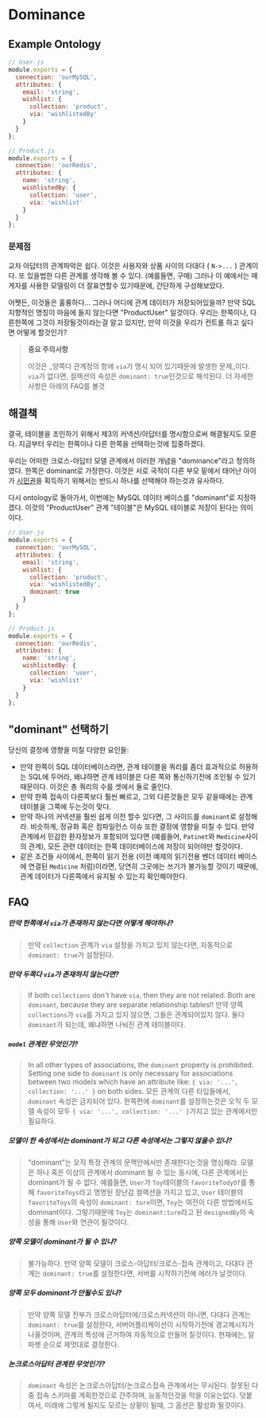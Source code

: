 # Dominance
## Example Ontology


```javascript
// User.js
module.exports = {
  connection: 'ourMySQL',
  attributes: {
    email: 'string',
    wishlist: {
      collection: 'product',
      via: 'wishlistedBy'
    }
  }
};
```


```javascript
// Product.js
module.exports = {
  connection: 'ourRedis',
  attributes: {
    name: 'string',
    wishlistedBy: {
      collection: 'user',
      via: 'wishlist'
    }
  }
};
```

### 문제점

교차 아답터의 관계파악은 쉽다. 이것은 사용자와 상품 사이의 다대다 ( `N->...` ) 관계이다. 또 있을법한 다른 관계를 생각해 볼 수 있다. (예를들면, 구매) 그러나 이 예에서는 매게자를 사용한 모델링이 더 잘표연할수 있기때문에, 간단하게 구성해보았다.

어쨋든, 이것들은 훌륭하다... 그러나 어디에 관계 데이터가 저장되어있을까? 만약 SQL 지향적인 명칭이 마음에 들지 않는다면 "ProductUser" 일것이다. 우리는 한쪽이나, 다른한쪽에 그것이 저장될것이라는걸 알고 있지만, 만약 이것을 우리가 컨트롤 하고 싶다면 어떻게 할것인가?

> **중요 주의사항**
>
> 이것은 _양쪽다 관계정의 항에 `via`가 명시 되어 있기때문에 발생한 문제_이다.
> `via`가 없다면, 컬렉션의 속성은 `dominant: true`인것으로 해석된다.
> 더 자세한 사항은 아래의 FAQ를 볼것


## 해결책 

결국, 테이블을 조인하기 위해서 제3의 커넥션/아답터를 명시함으로써 해결될지도 모른다. 지금부터 우리는 한쪽이나 다른 한쪽을 선택하는것에 집중하겠다.


우리는 어떠한 크로스-아답터 모델 관계에서 이러한 개념을 "dominance"라고 정의하였다. 한쪽은 dominant로 가정한다. 이것은 서로 국적이 다른 부모 밑에서 태어난 아이가 [시민권](http://en.wikipedia.org/wiki/Japanese_nationality_law)을 획득하기 위해서는 반드시 하나를 선택해야 하는것과 유사하다.

다시 ontology로 돌아가서, 이번에는 MySQL 데이터 베이스를 "dominant"로 지정하겠다. 이것의 "ProductUser" 관계 "테이블"은 MySQL 테이블로 저장이 된다는 의미이다.


```javascript
// User.js
module.exports = {
  connection: 'ourMySQL',
  attributes: {
    email: 'string',
    wishlist: {
      collection: 'product',
      via: 'wishlistedBy',
      dominant: true
    }
  }
};
```


```javascript
// Product.js
module.exports = {
  connection: 'ourRedis',
  attributes: {
    name: 'string',
    wishlistedBy: {
      collection: 'user',
      via: 'wishlist'
    }
  }
};
```


## "dominant" 선택하기

당신의 결정에 영향을 미칠 다양한 요인들:

+ 만약 한쪽이 SQL 데이터베이스라면, 관계 테이블을 쿼리를 좀더 효과적으로 허용하는 SQL에 두어라, 왜냐하면 관계 테이블은 다른 쪽와 통신하기전에 조인될 수 있기때문이다. 이것은 총 쿼리의 수를 셋에서 둘로 줄인다.
+ 만약 한쪽 접속이 다른쪽보다 훨씬 빠르고, 그외 다른것들은 모두 같을때에는 관계테이블을 그쪽에 두는것이 맞다.
+ 만약 하나의 커넥션을 훨씬 쉽게 이전 할수 있다면, 그 사이드를 `dominant`로 설정해라. 비슷하게, 정규화 혹은 컴파일런스 이슈 또한 결정에 영향을 미칠 수 있다. 만약 관계에서 민감한 환자정보가 포함되어 있다면 (예를들어, `Patinet`와 `Medicine`사이의 관계), 모든 관련 데이터는 한쪽 데이터베이스에 저장이 되어야만 할것이다.
+ 같은 조건들 사이에서, 한쪽이 읽기 전용 (이전 예제의 읽기전용 벤더 데이터 베이스에 연결된 `Medicine` 처럼)이라면, 당연히 그곳에는 쓰기가 불가능할 것이기 때문에, 관계 데이터가 다른쪽에서 유지될 수 있는지 확인해야한다.


## FAQ


##### 만약 한쪽에서 `via`가 존재하지 않는다면 어떻게 해야하나?

> 만약 `collection` 관계가 `via` 설정을 가지고 있지 않는다면, 자동적으로 `dominant: true`가 설정된다.

##### 만약 두쪽다 `via`가 존재하지 않는다면?

> If both `collections` don't have `via`, then they are not related.  Both are `dominant`, because they are separate relationship tables!!
> 만약 양쪽 `collections`가 `via`를 가지고 있지 않으면, 그들은 관계되어있지 않다. 둘다 `dominant`가 되는데, 왜냐하면 나눠진 관계 테이블이다.

##### `model` 관계란 무엇인가?

> In all other types of associations, the `dominant` property is prohibited.  Setting one side to `dominant` is only necessary for associations between two models which have an attribute like: `{ via: '...', collection: '...' }` on both sides.
> 모든 관계의 다른 타입들에서, `dominant` 속성은 금지되어 있다. 한쪽편에 `dominant`를 설정하는것은 오직 두 모델 속성이 모두 `{ via: '...', collection: '...' }`가지고 있는 관계에서만 필요하다. 


##### 모델이 한 속성에서는 dominant가 되고 다른 속성에서는 그렇지 않을수 있나?
> "dominant"는 오직 특정 관계의 문맥안에서만 존재한다는것을 명심해라. 모델은 하나 혹은 이상의 관계에서 dominant 될 수 있는 동시에, 다른 관계에서는 dominant가 될 수 없다.
> 예를들면, `User`가 `Toy`테이블의 `favoriteTodyOf`를 통해 `favoriteToys`라고 명명된 장난감 컬랙션을 가지고 있고, `User` 테이블의 `favoriteToys`의 속성이 `dominant: ture`이면, `Toy`는 여전이 다른 방법에서도 dominant이다. 그렇기때문에 `Toy`는 `dominant:ture`라고 된 `designedBy`의 속성을 통해 `User`와 연관이 될것이다.


##### 양쪽 모델이 dominant가 될 수 있나?

> 불가능하다. 만약 양쪽 모델이 크로스-아답터/크로스-접속 관계이고, 다대다 관계는 `dominant: true`를 설정한다면, 서버를 시작하기전에 에러가 날것이다.


##### 양쪽 모두 dominant가 안될수도 있나?

> 만약 양쪽 모델 전부가 크로스아답터에/크로스커넥션이 아니면, 다대다 관계는 `dominant: true`를 설정한다, 서버어플리케이션이 시작하기전에 경고메시지가 나올것이며, 관계의 특성에 근거하여 자동적으로 만들어 질것이다. 현재에는, 알파벳 순으로 제멋대로 결정한다.

##### 논크로스아답터 관계란 무엇인가?

> `dominant` 속성은 논크로스아답터/논크로스접속 관계에서는 무시된다. 잘못된 다중 접속 스키마를 계획한것으로 간주하며, 능동적인것을 막을 이유는없다. 덧붙여서, 미래에 그렇게 될지도 모르는 상황이 될때, 그 옵션은 활성화 될것이다.


<docmeta name="uniqueID" value="Dominance904539">
<docmeta name="displayName" value="Dominance">

